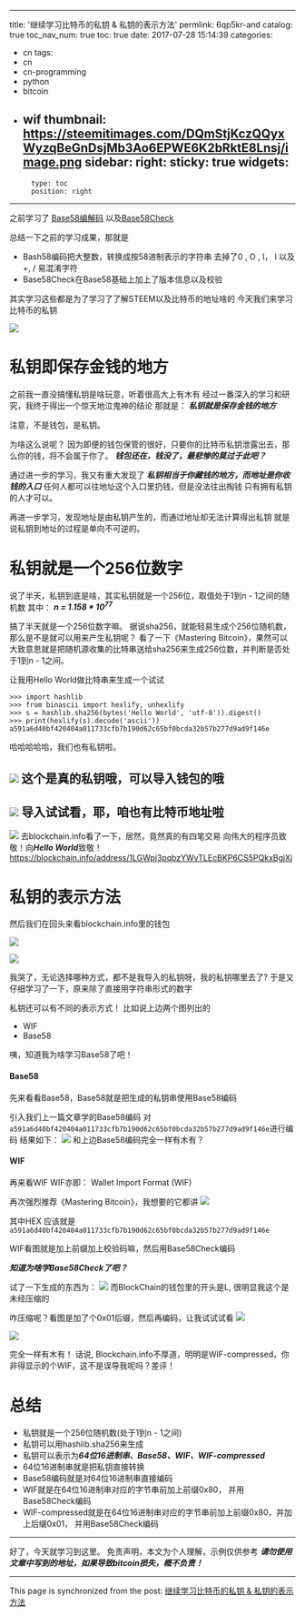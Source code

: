 
---
title: '继续学习比特币的私钥 & 私钥的表示方法'
permlink: 6qp5kr-and
catalog: true
toc_nav_num: true
toc: true
date: 2017-07-28 15:14:39
categories:
- cn
tags:
- cn
- cn-programming
- python
- bitcoin
- wif
thumbnail: https://steemitimages.com/DQmStjKczQQyxWyzqBeGnDsjMb3Ao6EPWE6K2bRktE8Lnsj/image.png
sidebar:
    right:
        sticky: true
widgets:
    -
        type: toc
        position: right
---


之前学习了 [Base58编解码](https://steemit.com/cn/@oflyhigh/base58) 以及[Base58Check](https://steemit.com/cn/@oflyhigh/base58-base58check)

总结一下之前的学习成果，那就是
* Bash58编码把大整数，转换成按58进制表示的字符串
去掉了0 , O , I， l 以及  +, / 易混淆字符
* Base58Check在Base58基础上加上了版本信息以及校验

其实学习这些都是为了学习了了解STEEM以及比特币的地址啥的
今天我们来学习比特币的私钥

![](https://steemitimages.com/DQmStjKczQQyxWyzqBeGnDsjMb3Ao6EPWE6K2bRktE8Lnsj/image.png)

# 私钥即保存金钱的地方

之前我一直没搞懂私钥是啥玩意，听着很高大上有木有
经过一番深入的学习和研究，我终于得出一个惊天地泣鬼神的结论
那就是： ***私钥就是保存金钱的地方***

注意，不是钱包，是私钥。

为啥这么说呢？
因为即便的钱包保管的很好，只要你的比特币私钥泄露出去，那么你的钱，将不会属于你了。
***钱包还在，钱没了，最悲惨的莫过于此吧？***

通过进一步的学习，我又有重大发现了
***私钥相当于你藏钱的地方，而地址是你收钱的入口***
任何人都可以往地址这个入口里扔钱，但是没法往出掏钱
只有拥有私钥的人才可以。

再进一步学习，发现地址是由私钥产生的，而通过地址却无法计算得出私钥
就是说私钥到地址的过程是单向不可逆的。


# 私钥就是一个256位数字

说了半天，私钥到底是啥，其实私钥就是一个256位，取值处于1到n - 1之间的随机数
其中： ***n = 1.158 * 10<sup>77</sup>***

搞了半天就是一个256位数字嘛。
据说sha256，就能轻易生成个256位随机数，那么是不是就可以用来产生私钥呢？
看了一下《Mastering Bitcoin》，果然可以
大致意思就是把随机源收集的比特串送给sha256来生成256位数，并判断是否处于1到n - 1之间。

让我用Hello World做比特串来生成一个试试
```
>>> import hashlib
>>> from binascii import hexlify, unhexlify
>>> s = hashlib.sha256(bytes('Hello World', 'utf-8')).digest()
>>> print(hexlify(s).decode('ascii'))
a591a6d40bf420404a011733cfb7b190d62c65bf0bcda32b57b277d9ad9f146e
```

哈哈哈哈哈，我们也有私钥啦。

![](https://steemitimages.com/DQmXDmYVtKXzgJrujVkZZbmWDTYYbpPUEHFGM7qbdrDYS36/image.png)
这个是真的私钥哦，可以导入钱包的哦
----
![](https://steemitimages.com/DQmRhpXidNq8bgwnfn8sBNQqFYaXmvsofxqPQGN99pdHQX1/image.png)
导入试试看，耶，咱也有比特币地址啦
----
![](https://steemitimages.com/DQmdQzH4sL4JBQjXZnwJ8qrKWdfHUvAQPyxFPc6oDjatJdH/image.png)
去blockchain.info看了一下，居然，竟然真的有四笔交易
向伟大的程序员致敬！向***Hello World***致敬！
https://blockchain.info/address/1LGWpj3pqbzYWvTLEcBKP6CS5PQkxBgjXj

# 私钥的表示方法

然后我们在回头来看blockchain.info里的钱包

![](https://steemitimages.com/DQmYWjqhNRy6S5YQVGFPtW2PoqbSAyZTrhZ1zq1vCkkTTve/image.png)

![](https://steemitimages.com/DQmNsBebKue1osFeS1Zk1koEXVrKNeNnogqMWk5vS7Q5oe7/image.png)

我哭了，无论选择哪种方式，都不是我导入的私钥呀，我的私钥哪里去了?
于是又仔细学习了一下，原来除了直接用字符串形式的数字

私钥还可以有不同的表示方式！
比如说上边两个图列出的
* WIF
* Base58

咦，知道我为啥学习Base58了吧！

#### Base58

先来看看Base58，Base58就是把生成的私钥串使用Base58编码

引入我们上一篇文章学的Base58编码
对`a591a6d40bf420404a011733cfb7b190d62c65bf0bcda32b57b277d9ad9f146e`进行编码
结果如下：
![](https://steemitimages.com/DQmYzeBVzMUTixb2cTptx2tnP9j93WR3T3NwNjFuHYNgBVv/image.png)
和上边Base58编码完全一样有木有？

#### WIF
再来看WIF
WIF亦即： Wallet Import Format (WIF)

再次强烈推荐《Mastering Bitcoin》，我想要的它都讲
![](https://steemitimages.com/DQmSkr2rwj81AanQ5BD41MxvdmVtVEPEba7jf5SeqwZwnEg/image.png)

其中HEX
应该就是`a591a6d40bf420404a011733cfb7b190d62c65bf0bcda32b57b277d9ad9f146e`

WIF看图就是加上前缀加上校验码嘛，然后用Base58Check编码

***知道为啥学Base58Check了吧？***

试了一下生成的东西为：
![](https://steemitimages.com/DQmab8QnH7EtLnJpAm1W9Du4gGVrv2awgQgJTDjatCfeuXY/image.png)
而BlockChain的钱包里的开头是L, 很明显我这个是未经压缩的

咋压缩呢？看图是加了个0x01后缀，然后再编码，让我试试试看
![](https://steemitimages.com/DQmcpLrJ8FpfdgyFNuKviZJWfQLNxNYHUUfMk3eJuKyrz8c/image.png)

![](https://steemitimages.com/DQmZWkmFAvYTukvzcXNoeJqjMVL9wRP4gmAm7Vq91A5q8yQ/image.png)

完全一样有木有！
话说, Blockchain.info不厚道，明明是WIF-compressed，你非得显示的个WIF，这不是误导我呢吗？差评！

# 总结

* 私钥就是一个256位随机数(处于1到n - 1之间)
* 私钥可以用hashlib.sha256来生成
* 私钥可以表示为***64位16进制串、Base58、WIF、WIF-compressed***
* 64位16进制串就是把私钥直接转换
* Base58编码就是对64位16进制串直接编码
* WIF就是在64位16进制串对应的字节串前加上前缀0x80， 并用Base58Check编码
* WIF-compressed就是在64位16进制串对应的字节串前加上前缀0x80，并加上后缀0x01， 并用Base58Check编码
-----

好了，今天就学习到这里。
免责声明，本文为个人理解，示例仅供参考
***请勿使用文章中写到的地址，如果导致bitcoin损失，概不负责！***

- - -

This page is synchronized from the post: [继续学习比特币的私钥 & 私钥的表示方法](https://steemit.com/@oflyhigh/6qp5kr-and)
